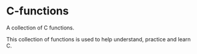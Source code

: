 # C-functions
A collection of C functions.

This collection of functions is used to help understand, practice and learn C.
